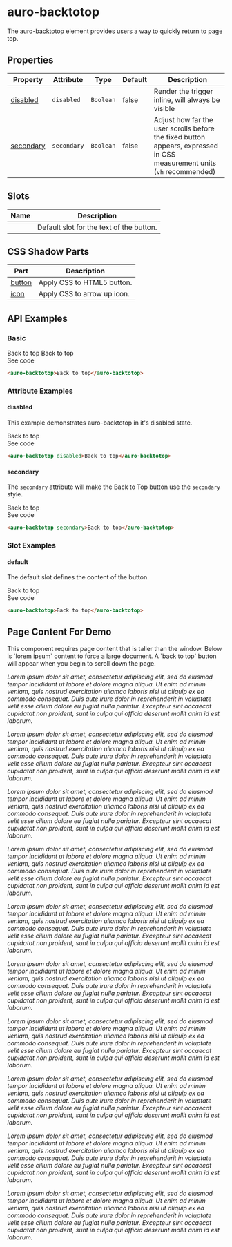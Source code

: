 <!-- AURO-GENERATED-CONTENT:START (FILE:src=./../api.md) -->
<!-- The below content is automatically added from ./../api.md -->

# auro-backtotop

The auro-backtotop element provides users a way to quickly return to page top.

## Properties

| Property    | Attribute   | Type      | Default | Description                                      |
|-------------|-------------|-----------|---------|--------------------------------------------------|
| [disabled](#disabled)  | `disabled`  | `Boolean` | false   | Render the trigger inline, will always be visible |
| [secondary](#secondary) | `secondary` | `Boolean` | false   | Adjust how far the user scrolls before the fixed button appears, expressed in CSS measurement units (`vh` recommended) |

## Slots

| Name | Description                              |
|------|------------------------------------------|
|      | Default slot for the text of the button. |

## CSS Shadow Parts

| Part     | Description                 |
|----------|-----------------------------|
| [button](#button) | Apply CSS to HTML5 button.  |
| [icon](#icon)   | Apply CSS to arrow up icon. |
<!-- AURO-GENERATED-CONTENT:END -->

## API Examples

### Basic

<div class="exampleWrapper">
  <!-- AURO-GENERATED-CONTENT:START (FILE:src=./../../apiExamples/basic.html) -->
  <!-- The below content is automatically added from ./../../apiExamples/basic.html -->
  <auro-backtotop>Back to top</auro-backtotop>
  <!-- AURO-GENERATED-CONTENT:END -->
  <!-- AURO-GENERATED-CONTENT:START (FILE:src=./../../apiExamples/basicButtonOnly.html) -->
  <!-- The below content is automatically added from ./../../apiExamples/basicButtonOnly.html -->
  <auro-button
    aria-label="arrow-up"
    rounded>
    Back to top
    <auro-icon customSize customcolor category="interface" name="arrow-up" slot="icon" part="icon"></auro-icon>
  </auro-button>
  <!-- AURO-GENERATED-CONTENT:END -->
</div>
<auro-accordion alignRight>
  <span slot="trigger">See code</span>
<!-- AURO-GENERATED-CONTENT:START (CODE:src=./../../apiExamples/basic.html) -->
<!-- The below code snippet is automatically added from ./../../apiExamples/basic.html -->

```html
<auro-backtotop>Back to top</auro-backtotop>
```
<!-- AURO-GENERATED-CONTENT:END -->
</auro-accordion>

### Attribute Examples

#### disabled

This example demonstrates auro-backtotop in it's disabled state.

<div class="exampleWrapper">
  <!-- AURO-GENERATED-CONTENT:START (FILE:src=./../../apiExamples/disabledButtonOnly.html) -->
  <!-- The below content is automatically added from ./../../apiExamples/disabledButtonOnly.html -->
  <auro-button
    aria-label="arrow-up"
    disabled
    rounded>
    Back to top
    <auro-icon customSize customcolor category="interface" name="arrow-up" slot="icon" part="icon"></auro-icon>
  </auro-button>
  <!-- AURO-GENERATED-CONTENT:END -->
</div>
<auro-accordion alignRight>
  <span slot="trigger">See code</span>
<!-- AURO-GENERATED-CONTENT:START (CODE:src=./../../apiExamples/disabled.html) -->
<!-- The below code snippet is automatically added from ./../../apiExamples/disabled.html -->

```html
<auro-backtotop disabled>Back to top</auro-backtotop>
```
<!-- AURO-GENERATED-CONTENT:END -->
</auro-accordion>

#### secondary

The `secondary` attribute will make the Back to Top button use the `secondary` style.

<div class="exampleWrapper">
  <!-- AURO-GENERATED-CONTENT:START (FILE:src=./../../apiExamples/secondaryButtonOnly.html) -->
  <!-- The below content is automatically added from ./../../apiExamples/secondaryButtonOnly.html -->
  <auro-button
    aria-label="arrow-up"
    secondary
    rounded>
    Back to top
    <auro-icon customSize customcolor category="interface" name="arrow-up" slot="icon" part="icon"></auro-icon>
  </auro-button>
  <!-- AURO-GENERATED-CONTENT:END -->
</div>
<auro-accordion alignRight>
  <span slot="trigger">See code</span>
<!-- AURO-GENERATED-CONTENT:START (CODE:src=./../../apiExamples/secondary.html) -->
<!-- The below code snippet is automatically added from ./../../apiExamples/secondary.html -->

```html
<auro-backtotop secondary>Back to top</auro-backtotop>
```
<!-- AURO-GENERATED-CONTENT:END -->
</auro-accordion>

### Slot Examples

#### default

The default slot defines the content of the button.

<div class="exampleWrapper">
  <!-- AURO-GENERATED-CONTENT:START (FILE:src=./../../apiExamples/basicButtonOnly.html) -->
  <!-- The below content is automatically added from ./../../apiExamples/basicButtonOnly.html -->
  <auro-button
    aria-label="arrow-up"
    rounded>
    Back to top
    <auro-icon customSize customcolor category="interface" name="arrow-up" slot="icon" part="icon"></auro-icon>
  </auro-button>
  <!-- AURO-GENERATED-CONTENT:END -->
</div>
<auro-accordion alignRight>
  <span slot="trigger">See code</span>
<!-- AURO-GENERATED-CONTENT:START (CODE:src=./../../apiExamples/basic.html) -->
<!-- The below code snippet is automatically added from ./../../apiExamples/basic.html -->

```html
<auro-backtotop>Back to top</auro-backtotop>
```
<!-- AURO-GENERATED-CONTENT:END -->
</auro-accordion>

## Page Content For Demo

<!-- AURO-GENERATED-CONTENT:START (FILE:src=./../../apiExamples/pageContent.html) -->
<!-- The below content is automatically added from ./../../apiExamples/pageContent.html -->
<p>
  This component requires page content that is taller than the window. Below is `lorem ipsum` content to force a large document. A `back to top` button will appear when you begin to scroll down the page.
</p>
<i>
<p>Lorem ipsum dolor sit amet, consectetur adipiscing elit, sed do eiusmod tempor incididunt ut labore et dolore magna aliqua. Ut enim ad minim veniam, quis nostrud exercitation ullamco laboris nisi ut aliquip ex ea commodo consequat. Duis aute irure dolor in reprehenderit in voluptate velit esse cillum dolore eu fugiat nulla pariatur. Excepteur sint occaecat cupidatat non proident, sunt in culpa qui officia deserunt mollit anim id est laborum.</p>
<p>Lorem ipsum dolor sit amet, consectetur adipiscing elit, sed do eiusmod tempor incididunt ut labore et dolore magna aliqua. Ut enim ad minim veniam, quis nostrud exercitation ullamco laboris nisi ut aliquip ex ea commodo consequat. Duis aute irure dolor in reprehenderit in voluptate velit esse cillum dolore eu fugiat nulla pariatur. Excepteur sint occaecat cupidatat non proident, sunt in culpa qui officia deserunt mollit anim id est laborum.</p>
<p>Lorem ipsum dolor sit amet, consectetur adipiscing elit, sed do eiusmod tempor incididunt ut labore et dolore magna aliqua. Ut enim ad minim veniam, quis nostrud exercitation ullamco laboris nisi ut aliquip ex ea commodo consequat. Duis aute irure dolor in reprehenderit in voluptate velit esse cillum dolore eu fugiat nulla pariatur. Excepteur sint occaecat cupidatat non proident, sunt in culpa qui officia deserunt mollit anim id est laborum.</p>
<p>Lorem ipsum dolor sit amet, consectetur adipiscing elit, sed do eiusmod tempor incididunt ut labore et dolore magna aliqua. Ut enim ad minim veniam, quis nostrud exercitation ullamco laboris nisi ut aliquip ex ea commodo consequat. Duis aute irure dolor in reprehenderit in voluptate velit esse cillum dolore eu fugiat nulla pariatur. Excepteur sint occaecat cupidatat non proident, sunt in culpa qui officia deserunt mollit anim id est laborum.</p>
<p>Lorem ipsum dolor sit amet, consectetur adipiscing elit, sed do eiusmod tempor incididunt ut labore et dolore magna aliqua. Ut enim ad minim veniam, quis nostrud exercitation ullamco laboris nisi ut aliquip ex ea commodo consequat. Duis aute irure dolor in reprehenderit in voluptate velit esse cillum dolore eu fugiat nulla pariatur. Excepteur sint occaecat cupidatat non proident, sunt in culpa qui officia deserunt mollit anim id est laborum.</p>
<p>Lorem ipsum dolor sit amet, consectetur adipiscing elit, sed do eiusmod tempor incididunt ut labore et dolore magna aliqua. Ut enim ad minim veniam, quis nostrud exercitation ullamco laboris nisi ut aliquip ex ea commodo consequat. Duis aute irure dolor in reprehenderit in voluptate velit esse cillum dolore eu fugiat nulla pariatur. Excepteur sint occaecat cupidatat non proident, sunt in culpa qui officia deserunt mollit anim id est laborum.</p>
<p>Lorem ipsum dolor sit amet, consectetur adipiscing elit, sed do eiusmod tempor incididunt ut labore et dolore magna aliqua. Ut enim ad minim veniam, quis nostrud exercitation ullamco laboris nisi ut aliquip ex ea commodo consequat. Duis aute irure dolor in reprehenderit in voluptate velit esse cillum dolore eu fugiat nulla pariatur. Excepteur sint occaecat cupidatat non proident, sunt in culpa qui officia deserunt mollit anim id est laborum.</p>
<p>Lorem ipsum dolor sit amet, consectetur adipiscing elit, sed do eiusmod tempor incididunt ut labore et dolore magna aliqua. Ut enim ad minim veniam, quis nostrud exercitation ullamco laboris nisi ut aliquip ex ea commodo consequat. Duis aute irure dolor in reprehenderit in voluptate velit esse cillum dolore eu fugiat nulla pariatur. Excepteur sint occaecat cupidatat non proident, sunt in culpa qui officia deserunt mollit anim id est laborum.</p>
<p>Lorem ipsum dolor sit amet, consectetur adipiscing elit, sed do eiusmod tempor incididunt ut labore et dolore magna aliqua. Ut enim ad minim veniam, quis nostrud exercitation ullamco laboris nisi ut aliquip ex ea commodo consequat. Duis aute irure dolor in reprehenderit in voluptate velit esse cillum dolore eu fugiat nulla pariatur. Excepteur sint occaecat cupidatat non proident, sunt in culpa qui officia deserunt mollit anim id est laborum.</p>
<p>Lorem ipsum dolor sit amet, consectetur adipiscing elit, sed do eiusmod tempor incididunt ut labore et dolore magna aliqua. Ut enim ad minim veniam, quis nostrud exercitation ullamco laboris nisi ut aliquip ex ea commodo consequat. Duis aute irure dolor in reprehenderit in voluptate velit esse cillum dolore eu fugiat nulla pariatur. Excepteur sint occaecat cupidatat non proident, sunt in culpa qui officia deserunt mollit anim id est laborum.</p>
</i>
<!-- AURO-GENERATED-CONTENT:END -->
